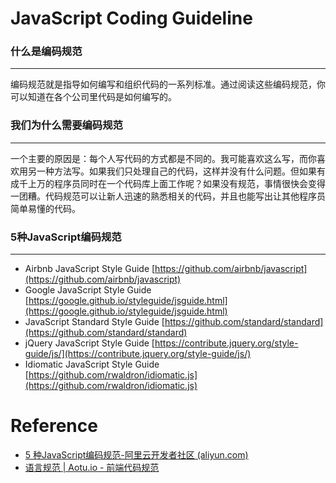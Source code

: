 # JavaScript Coding Guideline

### 什么是编码规范

---

编码规范就是指导如何编写和组织代码的一系列标准。通过阅读这些编码规范，你可以知道在各个公司里代码是如何编写的。

### 我们为什么需要编码规范

---

一个主要的原因是：每个人写代码的方式都是不同的。我可能喜欢这么写，而你喜欢用另一种方法写。如果我们只处理自己的代码，这样并没有什么问题。但如果有成千上万的程序员同时在一个代码库上面工作呢？如果没有规范，事情很快会变得一团糟。代码规范可以让新人迅速的熟悉相关的代码，并且也能写出让其他程序员简单易懂的代码。

### 5种JavaScript编码规范

---

- Airbnb JavaScript Style Guide [https://github.com/airbnb/javascript](https://github.com/airbnb/javascript)
- Google JavaScript Style Guide [https://google.github.io/styleguide/jsguide.html](https://google.github.io/styleguide/jsguide.html)
- JavaScript Standard Style Guide [https://github.com/standard/standard](https://github.com/standard/standard)
- jQuery JavaScript Style Guide [https://contribute.jquery.org/style-guide/js/](https://contribute.jquery.org/style-guide/js/)
- Idiomatic JavaScript Style Guide [https://github.com/rwaldron/idiomatic.js](https://github.com/rwaldron/idiomatic.js)

# Reference

- [5 种JavaScript编码规范-阿里云开发者社区 (aliyun.com)](https://developer.aliyun.com/article/610582)
- [语言规范 | Aotu.io - 前端代码规范](https://guide.aotu.io/docs/js/language.html)